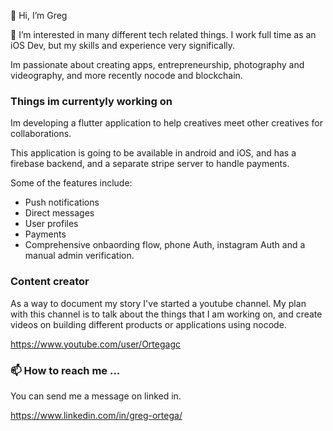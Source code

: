 👋 Hi, I’m Greg

👀 I’m interested in many different tech related things. 
I work full time as an iOS Dev, but my skills and experience very significally. 

Im passionate about creating apps, entrepreneurship, photography and videography, and more recently nocode and blockchain.



### Things im currentyly working on

Im developing a flutter application to help creatives meet other creatives for collaborations. 

This application is going to be available in android and iOS, and has a firebase backend, and a separate stripe server to handle payments.

Some of the features include:
- Push notifications
- Direct messages
- User profiles
- Payments
- Comprehensive onbaording flow, phone Auth, instagram Auth and a manual admin verification.


### Content creator

As a way to document my story I've started a youtube channel. My plan with this channel is to talk about the things that I am working on, and 
create videos on building different products or applications using nocode.

https://www.youtube.com/user/Ortegagc


### 📫 How to reach me ...
You can send me a message on linked in.

https://www.linkedin.com/in/greg-ortega/

<!---
Gregortega/Gregortega is a ✨ special ✨ repository because its `README.md` (this file) appears on your GitHub profile.
You can click the Preview link to take a look at your changes.
--->
